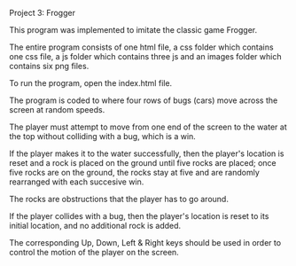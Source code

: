 Project 3: Frogger

This program was implemented to imitate the classic game Frogger.

The entire program consists of one html file, a css folder which contains one css file, a js folder which contains three js and an images folder which contains six png files.

To run the program, open the index.html file.

The program is coded to where four rows of bugs (cars) move across the screen at random speeds.

The player must attempt to move from one end of the screen to the water at the top without colliding with a bug, which is a win.

If the player makes it to the water successfully, then the player's location is reset and a rock is placed on the ground until five rocks are placed; once five rocks are on the ground, the rocks stay at five and are randomly rearranged with each succesive win.

The rocks are obstructions that the player has to go around.

If the player collides with a bug, then the player's location is reset to its initial location, and no additional rock is added.

The corresponding Up, Down, Left & Right keys should be used in order to control the motion of the player on the screen.